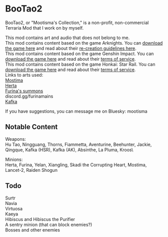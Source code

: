 # BooTao2
BooTao2, or "Mootisma's Collection," is a non-profit, non-commercial Terraria Mod that I work on by myself.

This mod contains art and audio that does not belong to me.\
This mod contains content based on the game Arknights. You can [download the game here](https://arknights.global/) and read about their [re-creation guidelines here](https://arknights.global/fankit/guidelines).\
This mod contains content based on the game Genshin Impact. You can [download the game here](https://genshin.hoyoverse.com/en/) and read about their [terms of service](https://genshin.hoyoverse.com/en/company/terms).\
This mod contains content based on the game Honkai: Star Rail. You can [download the game here](https://hsr.hoyoverse.com/en-us/) and read about their [terms of service](https://hsr.hoyoverse.com/en-us/company/terms).\
Links to arts used:  
[Mostima](https://www.pixiv.net/en/artworks/105771410)  
[Herta](https://www.pixiv.net/en/artworks/107442519)  
[Furina's summons](https://www.pixiv.net/en/artworks/114000440)  
discord.gg/furinamains  
[Kafka](https://twitter.com/dorkdragoon)  

If you have suggestions, you can message me on Bluesky: mootisma

## Notable Content
Weapons:\
Hu Tao, Ningguang, Thorns, Fiammetta, Aventurine, Beehunter, Jackie, Qingque, Kafka (HSR), Kafka (AK), Absinthe, La Pluma, Kroos\

Minions:\
Herta, Furina, Yelan, Xiangling, Skadi the Corrupting Heart, Mostima, Lancet-2, Raiden Shogun

## Todo
Surtr\
Navia\
Virtuosa\
Kaeya\
Hibiscus and Hibiscus the Purifier\
A sentry minion (that can block enemies?)\
Bosses and other enemies